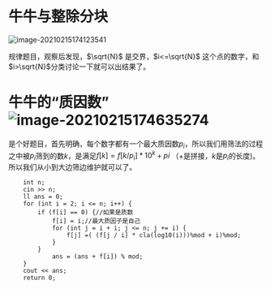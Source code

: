# 牛牛与整除分块



![image-20210215174123541](C:\Users\37802\AppData\Roaming\Typora\typora-user-images\image-20210215174123541.png)

规律题目，观察后发现，$\sqrt{N}$ 是交界，$i<=\sqrt{N}$ 这个点的数字，和$i>\sqrt{N}$分类讨论一下就可以出结果了。



# 牛牛的“质因数”![image-20210215174635274](C:\Users\37802\AppData\Roaming\Typora\typora-user-images\image-20210215174635274.png)

是个好题目，首先明确，每个数字都有一个最大质因数$p_i$，所以我们用筛法的过程之中被$p_i$筛到的数$k$，是满足$f[k]=f[k/p_i]*10^k+pi$ （+是拼接，$k$是$p_i$的长度)。所以我们从小到大边筛边维护就可以了。



```
	int n;
	cin >> n;
	ll ans = 0;
	for (int i = 2; i <= n; i++) {
		if (f[i] == 0) {//如果是质数
			f[i] = i;//最大质因子是自己
			for (int j = i + i; j <= n; j += i) {
				f[j] =( (f[j / i] * cla(log10(i)))%mod + i)%mod;
			}
		}
	        ans = (ans + f[i]) % mod;	
	}
	cout << ans;
	return 0;
```





